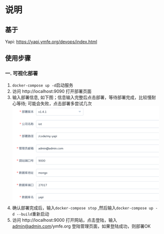 # 说明

## 基于
Yapi: https://yapi.ymfe.org/devops/index.html


## 使用步骤
### 一. 可视化部署
1. `docker-compose up -d`启动服务
2. 访问 http://localhost:9090 打开部署页面
3. 输入部署信息, 如下图；信息输入完整后点击部署，等待部署完成，比较慢耐心等待; 可能会失败，点击部署多尝试几次
![](./images/yapi_deploy.png)
4. 确认部署完成后，输入`docker-compose stop` ,然后输入`docker-compose up -d --build`重新启动
5. 访问 http://localhost:9000 打开网站，点击登陆，输入 admin@admin.com/ymfe.org 登陆管理页面，如果登陆成功，则部署OK
